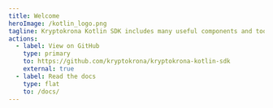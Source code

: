 ```yaml
---
title: Welcome
heroImage: /kotlin_logo.png
tagline: Kryptokrona Kotlin SDK includes many useful components and tools for building decentralized private communication and payment systems.
actions:
  - label: View on GitHub
    type: primary
    to: https://github.com/kryptokrona/kryptokrona-kotlin-sdk
    external: true
  - label: Read the docs
    type: flat
    to: /docs/
---
```



<script>
  import Frontpage from "../components/sections/Frontpage.svelte"
</script>

<Frontpage />